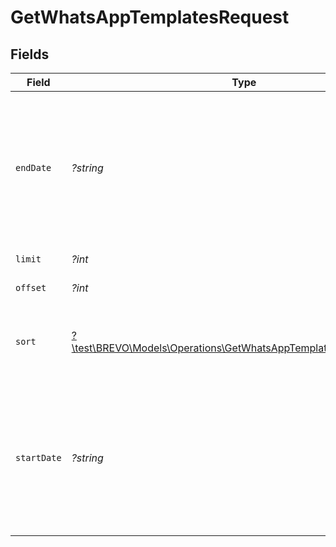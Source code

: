 # GetWhatsAppTemplatesRequest


## Fields

| Field                                                                                                                                                                                                       | Type                                                                                                                                                                                                        | Required                                                                                                                                                                                                    | Description                                                                                                                                                                                                 |
| ----------------------------------------------------------------------------------------------------------------------------------------------------------------------------------------------------------- | ----------------------------------------------------------------------------------------------------------------------------------------------------------------------------------------------------------- | ----------------------------------------------------------------------------------------------------------------------------------------------------------------------------------------------------------- | ----------------------------------------------------------------------------------------------------------------------------------------------------------------------------------------------------------- |
| `endDate`                                                                                                                                                                                                   | *?string*                                                                                                                                                                                                   | :heavy_minus_sign:                                                                                                                                                                                          | **Mandatory if startDate is used**. Ending (urlencoded) UTC date-time (YYYY-MM-DDTHH:mm:ss.SSSZ) to filter the templates created.<br/>**Prefer to pass your timezone in date-time format for accurate result**<br/> |
| `limit`                                                                                                                                                                                                     | *?int*                                                                                                                                                                                                      | :heavy_minus_sign:                                                                                                                                                                                          | Number of documents per page                                                                                                                                                                                |
| `offset`                                                                                                                                                                                                    | *?int*                                                                                                                                                                                                      | :heavy_minus_sign:                                                                                                                                                                                          | Index of the first document in the page                                                                                                                                                                     |
| `sort`                                                                                                                                                                                                      | [?\test\BREVO\Models\Operations\GetWhatsAppTemplatesQueryParamSort](../../Models/Operations/GetWhatsAppTemplatesQueryParamSort.md)                                                                          | :heavy_minus_sign:                                                                                                                                                                                          | Sort the results in the ascending/descending order of record modification. Default order is **descending** if `sort` is not passed                                                                          |
| `startDate`                                                                                                                                                                                                 | *?string*                                                                                                                                                                                                   | :heavy_minus_sign:                                                                                                                                                                                          | **Mandatory if endDate is used**. Starting (urlencoded) UTC date-time (YYYY-MM-DDTHH:mm:ss.SSSZ) to filter the templates created.<br/>**Prefer to pass your timezone in date-time format for accurate result**<br/> |